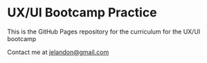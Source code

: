 # UX/UI Bootcamp Practice

This is the GitHub Pages repository for the curriculum for the UX/UI bootcamp

Contact me at jelandon@gmail.com
